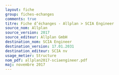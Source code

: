 ```yaml
---
layout: fiche
group: fiches-echanges
comments: true
titre: Fiche d’échanges - Allplan > SCIA Engineer
source_nom: Allplan
source_version: 2017
source_editeur: Allplan GmbH
destination_nom: SCIA Engineer
destination_version: 17.01.2031
destination_editeur: SCIA nv
usage_metier: Structure
nom_pdf: allplan2017-sciaengineer.pdf
maj: novembre 2017
---
```

